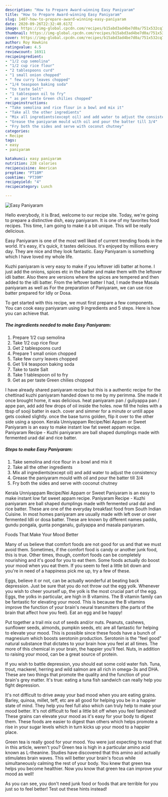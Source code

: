 ```yaml
---
description: "How to Prepare Award-winning Easy Paniyaram"
title: "How to Prepare Award-winning Easy Paniyaram"
slug: 1407-how-to-prepare-award-winning-easy-paniyaram
date: 2020-09-26T22:32:40.617Z
image: https://img-global.cpcdn.com/recipes/b15abd3ad4be7d0a/751x532cq70/easy-paniyaram-recipe-main-photo.jpg
thumbnail: https://img-global.cpcdn.com/recipes/b15abd3ad4be7d0a/751x532cq70/easy-paniyaram-recipe-main-photo.jpg
cover: https://img-global.cpcdn.com/recipes/b15abd3ad4be7d0a/751x532cq70/easy-paniyaram-recipe-main-photo.jpg
author: Roy Hawkins
ratingvalue: 4.5
reviewcount: 16911
recipeingredient:
- "1/2 cup semolina"
- "1/2 cup rice flour"
- "2 tablespoons curd"
- "1 small onion chopped"
- " few curry leaves chopped"
- "1/4 teaspoon baking soda"
- "to taste Salt"
- "1 tablespoon oil to fry"
- " as per taste Green chilies chopped"
recipeinstructions:
- "Take semolina and rice flour in a bowl and mix it"
- "Take all the other ingredients"
- "Mix all ingredients(except oil) and add water to adjust the consistency"
- "Grease the paniyaram mould with oil and pour the batter till 3/4"
- "Fry both the sides and serve with coconut chutney"
categories:
- Recipe
tags:
- easy
- paniyaram

katakunci: easy paniyaram 
nutrition: 228 calories
recipecuisine: American
preptime: "PT18M"
cooktime: "PT39M"
recipeyield: "4"
recipecategory: Lunch

---
```



![Easy Paniyaram](https://img-global.cpcdn.com/recipes/b15abd3ad4be7d0a/751x532cq70/easy-paniyaram-recipe-main-photo.jpg)

Hello everybody, it is Brad, welcome to our recipe site. Today, we're going to prepare a distinctive dish, easy paniyaram. It is one of my favorites food recipes. This time, I am going to make it a bit unique. This will be really delicious.

Easy Paniyaram is one of the most well liked of current trending foods in the world. It's easy, it's quick, it tastes delicious. It's enjoyed by millions every day. They are nice and they look fantastic. Easy Paniyaram is something which I have loved my whole life.

Kuzhi paniyaram is very easy to make if you leftover idli batter at home. I just add the onions, spices etc in the batter and make them with the leftover idli batter. Also there are versions where the spices are tempered and then added to the idli batter. From the leftover batter I had, I made these Masala paniyaram as well as For the preparation of Paniyaram, we can use rice batter prepared for Idly or Dosa.


To get started with this recipe, we must first prepare a few components. You can cook easy paniyaram using 9 ingredients and 5 steps. Here is how you can achieve that.

<!--inarticleads1-->

##### The ingredients needed to make Easy Paniyaram:

1. Prepare 1/2 cup semolina
1. Take 1/2 cup rice flour
1. Get 2 tablespoons curd
1. Prepare 1 small onion chopped
1. Take  few curry leaves chopped
1. Get 1/4 teaspoon baking soda
1. Take to taste Salt
1. Take 1 tablespoon oil to fry
1. Get  as per taste Green chilies chopped


I have already shared paniyaram recipe but this is a authentic recipe for the chettinad kuzhi paniyaram handed down to me by my perimma. She made it once brought home, it was delicious. heat paniyaram pan / guliyappa pan / appe pan, add add few drops of oil inside the holes. now fill the holes with a tbsp of sooji batter in each. cover and simmer for a minute or untill appe gets cooked slightly. once the base turns golden, flip it over to the other side using a spoon. Kerala Unniyappam Recipe/Nei Appam or Sweet Paniyaram is an easy to make instant low fat sweet appam recipe. Paniyaram Recipe - Kuzhi paniyaram are ball shaped dumplings made with fermented urad dal and rice batter. 

<!--inarticleads2-->

##### Steps to make Easy Paniyaram:

1. Take semolina and rice flour in a bowl and mix it
1. Take all the other ingredients
1. Mix all ingredients(except oil) and add water to adjust the consistency
1. Grease the paniyaram mould with oil and pour the batter till 3/4
1. Fry both the sides and serve with coconut chutney


Kerala Unniyappam Recipe/Nei Appam or Sweet Paniyaram is an easy to make instant low fat sweet appam recipe. Paniyaram Recipe - Kuzhi paniyaram are ball shaped dumplings made with fermented urad dal and rice batter. These are one of the everyday breakfast food from South Indian Cuisine. In most homes paniyaram are usually made with left over or over fermented Idli or dosa batter. These are known by different names paddu, gundu pongala, gunta ponganalu, guliyappa and masala paniyaram. 

Foods That Make Your Mood Better


Many of us believe that comfort foods are not good for us and that we must avoid them. Sometimes, if the comfort food is candy or another junk food, this is true. Other times, though, comfort foods can be completely nourishing and it's good for you to eat them. Some foods actually do boost your mood when you eat them. If you seem to feel a little bit down and you're in need of a happiness pick me up, try a few of these.

Eggs, believe it or not, can be actually wonderful at beating back depression. Just be sure that you do not throw out the egg yolk. Whenever you wish to cheer yourself up, the yolk is the most crucial part of the egg. Eggs, the yolks in particular, are high in B vitamins. The B vitamin family can be fantastic for elevating your mood. This is because the B vitamins improve the function of your brain's neural transmitters (the parts of the brain that affect how you feel). Eat an egg and be happy!

Put together a trail mix out of seeds and/or nuts. Peanuts, cashews, sunflower seeds, almonds, pumpkin seeds, etc are all fantastic for helping to elevate your mood. This is possible since these foods have a bunch of magnesium which boosts serotonin production. Serotonin is the "feel good" natural substance that dictates to your brain how you feel at all times. The more of this chemical in your brain, the happier you'll feel. Nuts, in addition to raising your mood, can be a great source of protein.

If you wish to battle depression, you should eat some cold water fish. Tuna, trout, mackerel, herring and wild salmon are all rich in omega-3s and DHA. These are two things that promote the quality and the function of your brain's grey matter. It's true: eating a tuna fish sandwich can really help you fight depression. 

It's not difficult to drive away your bad mood when you are eating grains. Barley, quinoa, millet, teff, etc are all good for helping you be in a happier state of mind. They help you feel full also which can truly help to make your mood better. It's not difficult to feel a little bit off when you feel famished! These grains can elevate your mood as it's easy for your body to digest them. These foods are easier to digest than others which helps promote a rise in your sugar levels which in turn kicks up your mood to a happier place.

Green tea is really good for your mood. You were just expecting to read that in this article, weren't you? Green tea is high in a particular amino acid known as L-theanine. Studies have discovered that this amino acid actually stimulates brain waves. This will better your brain's focus while simultaneously calming the rest of your body. You knew that green tea helps you become healthier. Now you know that green tea can improve your mood as well!

As you can see, you don't need junk food or foods that are terrible for you just so to feel better! Test out  these hints  instead!

